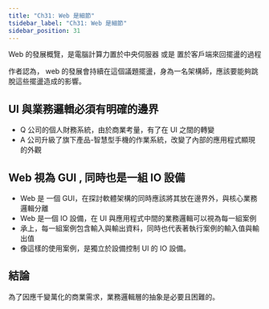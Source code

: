 ```yaml
---
title: "Ch31: Web 是細節"
tsidebar_label: "Ch31: Web 是細節"
sidebar_position: 31
---
```


Web 的發展概覽，是電腦計算力置於中央伺服器 或是 置於客戶端來回擺盪的過程

作者認為， web 的發展會持續在這個議題擺盪，身為一名架構師，應該要能夠跳脫這些擺盪造成的影響。

## UI 與業務邏輯必須有明確的邊界

- Q 公司的個人財務系統，由於商業考量，有了在 UI 之間的轉變
- A 公司升級了旗下產品-智慧型手機的作業系統，改變了內部的應用程式顯現的外觀

## Web 視為 GUI , 同時也是一組 IO 設備

- Web 是 一個 GUI，在探討軟體架構的同時應該將其放在邊界外，與核心業務邏輯分離
- Web 是一個 IO 設備，在 UI 與應用程式中間的業務邏輯可以視為每一組案例
- 承上，每一組案例包含輸入與輸出資料，同時也代表著執行案例的輸入值與輸出值
- 像這樣的使用案例，是獨立於設備控制 UI 的 IO 設備。

## 結論

為了因應千變萬化的商業需求，業務邏輯層的抽象是必要且困難的。
